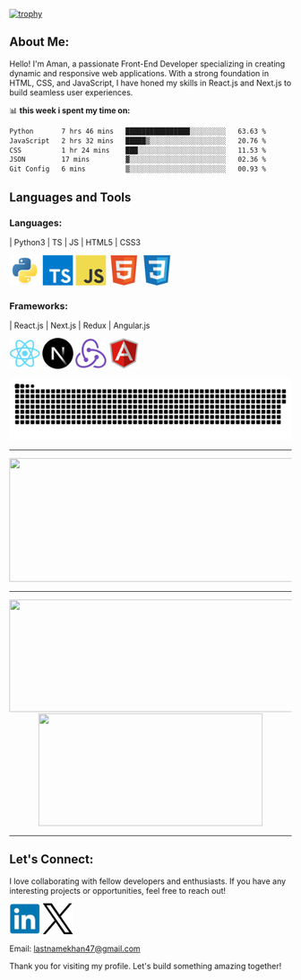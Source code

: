 [![trophy](https://github-profile-trophy.vercel.app/?username=LastNameKhan&title=Stars,Followers,Commits,Repositories,MultipleLang,PullRequest&theme=onedark)](https://github.com/ryo-ma/github-profile-trophy)

## About Me: 
Hello! 
I'm Aman, a passionate Front-End Developer specializing in creating dynamic and responsive web applications. With a strong foundation in HTML, CSS, and JavaScript, I have honed my skills in React.js and Next.js to build seamless user experiences. 

📊 **this week i spent my time on:**
<!--START_SECTION:waka-->

```txt
Python       7 hrs 46 mins   ████████████████░░░░░░░░░   63.63 %
JavaScript   2 hrs 32 mins   █████▒░░░░░░░░░░░░░░░░░░░   20.76 %
CSS          1 hr 24 mins    ███░░░░░░░░░░░░░░░░░░░░░░   11.53 %
JSON         17 mins         ▓░░░░░░░░░░░░░░░░░░░░░░░░   02.36 %
Git Config   6 mins          ▒░░░░░░░░░░░░░░░░░░░░░░░░   00.93 %
```

## Languages and Tools 
<div>

### Languages:
| Python3 | TS | JS | HTML5 | CSS3

<img src="https://github.com/devicons/devicon/blob/master/icons/python/python-original.svg" title="Python"  alt="Python" width="55" height="55"/>   <img src="https://github.com/devicons/devicon/blob/master/icons/typescript/typescript-original.svg" title="typescript"  alt="C" width="55" height="55"/>   <img src="https://github.com/devicons/devicon/blob/master/icons/javascript/javascript-original.svg" title="JavaScript" alt="JavaScript" width="55" height="55"/> 
<img src="https://github.com/devicons/devicon/blob/master/icons/html5/html5-original.svg" title="html5"  alt="html5" width="55" height="55"/> 
<img src="https://github.com/devicons/devicon/blob/master/icons/css3/css3-original.svg" title="css3"  alt="css3" width="55" height="55"/>

### Frameworks:
| React.js | Next.js | Redux | Angular.js

<img src="https://github.com/devicons/devicon/blob/master/icons/react/react-original.svg" title="react"  alt="react" width="55" height="55"/>
<img src="https://github.com/devicons/devicon/blob/master/icons/nextjs/nextjs-original.svg" title="nextjs"  alt="nextjs" width="55" height="55"/>
<img src="https://github.com/devicons/devicon/blob/master/icons/redux/redux-original.svg" title="redux"  alt="redux" width="55" height="55"/>
<img src="https://github.com/devicons/devicon/blob/master/icons/angularjs/angularjs-original.svg" title="angularjs"  alt="angularjs" width="55" height="55"/>

<p align="center">
 <img width="1000" src="./github-snake.svg" alt="snake"/>
</p>

---

  
<p align="center">
  <img width="800" height="220" src="https://streak-stats.demolab.com?user=LastNameKhan&theme=highcontrast&hide_border=true&border_radius=5&card_width=800">
</p>


---

<p align="center">
  <img width="600" height="200" src="https://github-readme-stats.vercel.app/api?username=LastNameKhan&show_icons=true&theme=vision-friendly-dark">
  <img width="400" height="200" src="https://github-readme-stats.vercel.app/api/top-langs/?username=LastNameKhan&size_weight=0.15&count_weight=0.5&layout=compact&theme=vision-friendly-dark">
</p>

---

## Let's Connect:
I love collaborating with fellow developers and enthusiasts. If you have any interesting projects or opportunities, feel free to reach out!

<a href="https://www.linkedin.com/in/aman-khan-5295a417b/" target="_blank"><img src="https://github.com/devicons/devicon/blob/master/icons/linkedin/linkedin-original.svg" title="linkedin"  alt="linkedin" width="55" height="55"/></a>
<a href="https://x.com/last_name_khan" target="_blank"><img src="https://github.com/devicons/devicon/blob/master/icons/twitter/twitter-original.svg" title="twitter"  alt="twitter" width="55" height="55"/></a>

Email: <a href="mailto:lastnamekhan47@gmail.com" target="_blank">lastnamekhan47@gmail.com</a>

Thank you for visiting my profile. Let's build something amazing together!


